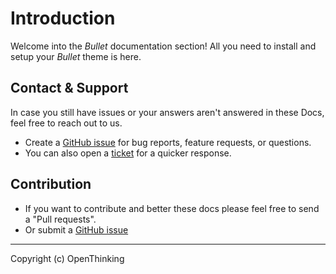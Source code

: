# Introduction

Welcome into the _Bullet_ documentation section! All you need to install and setup your _Bullet_ theme is here.

## Contact & Support

In case you still have issues or your answers aren't answered in these Docs, feel free to reach out to us.

- Create a [GitHub issue](https://github.com/----/----/issues) for bug reports, feature requests, or questions.
- You can also open a [ticket](https://----.com/contact) for a quicker response.

## Contribution

- If you want to contribute and better these docs please feel free to send a "Pull requests".
- Or submit a [GitHub issue](https://github.com/----/----/issues)

---

Copyright (c) OpenThinking
